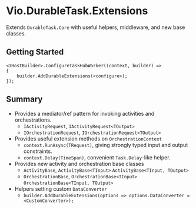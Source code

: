 # Vio.DurableTask.Extensions

Extends `DurableTask.Core` with useful helpers, middleware, and new base classes.

## Getting Started

``` CSharp
<IHostBuilder>.ConfigureTaskHubWorker((context, builder) =>
{
    builder.AddDurableExtensions(<configure>);
});
```

## Summary

- Provides a mediator/ref pattern for invoking activities and orchestrations.
  - `IActivityRequest`, `IActivityRequest<TOutput>`
  - `IOrchestrationRequest`, `IOrchestrationRequest<TOutput>`
- Provides useful extension methods on `OrchestrationContext`
  - `context.RunAsync(TRequest)`, giving strongly typed input and output constraints.
  - `context.Delay(TimeSpan)`, convenient `Task.Delay`-like helper.
- Provides new activity and orchestration base classes
  - `ActivityBase`, `ActivityBase<TInput>` `ActivityBase<TInput, TOutput>`
  - `OrchestrationBase`, `OrchestrationBase<TInput>` `OrchestrationBase<TInput, TOutput>`
- Helpers setting custom `DataConverter`
  - `builder.AddDurableExtensions(options => options.DataConverter = <CustomConverter>);`
